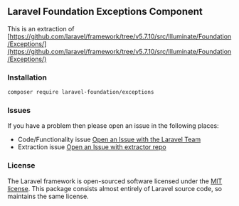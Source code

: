## Laravel Foundation Exceptions Component

This is an extraction of [https://github.com/laravel/framework/tree/v5.7.10/src/Illuminate/Foundation/Exceptions/](https://github.com/laravel/framework/tree/v5.7.10/src/Illuminate/Foundation/Exceptions/)

### Installation

```bash
composer require laravel-foundation/exceptions
```


### Issues

If you have a problem then please open an issue in the following places:

* Code/Functionality issue [Open an Issue with the Laravel Team](https://github.com/laravel/framework/issues/new/choose)
* Extraction issue [Open an Issue with extractor repo](https://github.com/laravel-foundation/readme/issues/new)


### License

The Laravel framework is open-sourced software licensed under the [MIT license](http://opensource.org/licenses/MIT). This package consists almost entirely of Laravel source code, so maintains the same license.

